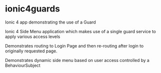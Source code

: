 # ionic4guards
Ionic 4 app demonstrating the use of a Guard

Ionic 4 Side Menu application which makes use of a single guard service to apply various access levels

Demonstrates routing to Login Page and then re-routing after login to originally requested page.

Demonstrates dynamic side menu based on user access controlled by a BehaviourSubject
